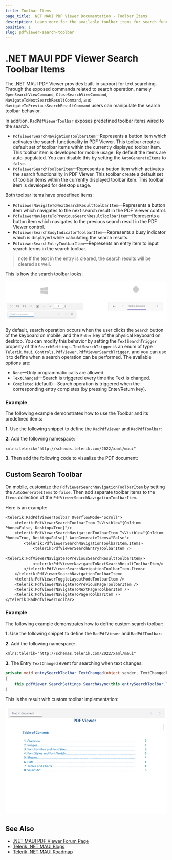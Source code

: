 ```yaml
---
title: Toolbar Items
page_title: .NET MAUI PDF Viewer Documentation - Toolbar Items
description: Learn more for the available toolbar items for search functionality in Telerik .NET MAUI PDF Viewer. 
position: 1
slug: pdfviewer-search-toolbar
---
```


# .NET MAUI PDF Viewer Search Toolbar Items

The .NET MAUI PDF Viewer provides built-in support for text searching. Through the exposed commands related to search operation, namely `OpenSearchViewCommand`, `CloseSearchViewCommand`, `NavigateToNextSearchResultCommand`, and `NavigateToPreviousSearchResultCommand` users can manipulate the search toolbar behavior.

In addition, `RadPdfViewerToolbar` exposes predefined toolbar items wired to the search. 

* `PdfViewerSearchNavigationToolbarItem`&mdash;Represents a button item which activates the search functionality in PDF Viewer. This toolbar create a default set of toolbar items within the currently displayed toolbar item. This toolbar item is developed for mobile usage. By default the items are auto-populated. You can disable this by setting the `AutoGenerateItems` to `false`.
* `PdfViewerSearchToolbarItem`&mdash;Represents a button item which activates the search functionality in PDF Viewer. This toolbar create a default set of toolbar items within the currently displayed toolbar item. This toolbar item is developed for desktop usage.

Both toolbar items have predefined items: 

* `PdfViewerNavigateToNextSearchResultToolbarItem`&mdash;Represents a button item which navigates to the next search result in the PDF Viewer control.
* `PdfViewerNavigateToPreviousSearchResultToolbarItem`&mdash;Represents a button item which navigates to the previous search result in the PDF Viewer control.
* `PdfViewerSearchBusyIndicatorToolbarItem`&mdash;Represents a busy indicator which is displayed while calculating the search results.
* `PdfViewerSearchEntryToolbarItem`&mdash;Represents an entry item to input search terms in the search toolbar.

>note If the text in the entry is cleared, the search results will be cleared as well.

This is how the search toolbar looks:

![.NET MAUI PdfViewer Search Toolbar](../images/pdf-toolbar-search.png "PDF Viewer Search Toolbar")

By default, search operation occurs when the user clicks the `Search` button of the keyboard on mobile, and the `Enter` key of the physical keyboard on desktop. You can modify this behavior by setting the `TextSearchTrigger` property of the `SearchSettings`. `TextSearchTrigger` is an enum of type `Telerik.Maui.Controls.PdfViewer.PdfViewerSearchTrigger`, and you can use it to define when a search operation can be performed. The available options are:

* `None`&mdash;Only programmatic calls are allowed
* `TextChanged`&mdash;Search is triggered every time the Text is changed.
* `Completed` (default)&mdash;Search operation is triggered when the corresponding entry completes (by pressing Enter/Return key).

### Example

The following example demonstrates how to use the Toolbar and its predefined items:

**1.** Use the following snippet to define the `RadPdfViewer` and `RadPdfToolbar`:

<snippet id='pdfviewer-toolbar-xaml'/>

**2.** Add the following namespace:

```XAML
xmlns:telerik="http://schemas.telerik.com/2022/xaml/maui"
```

**3.** Then add the following code to visualize the PDF document:

<snippet id='pdfviewer-toolbar'/>

## Custom Search Toolbar

On mobile, customize the `PdfViewerSearchNavigationToolbarItem` by setting the `AutoGenerateItems` to `false`. Then add separate toolbar items to the `Items` collection of the `PdfViewerSearchNavigationToolbarItem`.

Here is an example:

```XAML
<telerik:RadPdfViewerToolbar OverflowMode="Scroll">
    <telerik:PdfViewerSearchToolbarItem IsVisible="{OnIdiom Phone=False, Desktop=True}"/>
    <telerik:PdfViewerSearchNavigationToolbarItem IsVisible="{OnIdiom Phone=True, Desktop=False}" AutoGenerateItems="False">
        <telerik:PdfViewerSearchNavigationToolbarItem.Items>
            <telerik:PdfViewerSearchEntryToolbarItem />
            <telerik:PdfViewerNavigateToPreviousSearchResultToolbarItem/>
            <telerik:PdfViewerNavigateToNextSearchResultToolbarItem/>
        </telerik:PdfViewerSearchNavigationToolbarItem.Items>
    </telerik:PdfViewerSearchNavigationToolbarItem>
    <telerik:PdfViewerToggleLayoutModeToolbarItem />
    <telerik:PdfViewerNavigateToPreviousPageToolbarItem />
    <telerik:PdfViewerNavigateToNextPageToolbarItem />
    <telerik:PdfViewerNavigateToPageToolbarItem />
</telerik:RadPdfViewerToolbar>
```

### Example

The following example demonstrates how to define custom search toolbar:

**1.** Use the following snippet to define the `RadPdfViewer` and `RadPdfToolbar`:

<snippet id='pdfviewer-custom-search-toolbar'/>

**2.** Add the following namespace:

```XAML
xmlns:telerik="http://schemas.telerik.com/2022/xaml/maui"
```

**3.** The Entry `TextChanged` event for searching when text changes:

```C#
private void entrySearchToolbar_TextChanged(object sender, TextChangedEventArgs e)
{
    this.pdfViewer.SearchSettings.SearchAsync(this.entrySearchToolbar.Text, this.pdfViewer.SearchSettings.SearchOptions);
}
```

This is the result with custom toolbar implementation:

![.NET MAUI PdfViewer Search Custom Toolbar](../images/pdf-custom-search-toolbar.gif "PDF Viewer Search Custom Toolbar")

## See Also

- [.NET MAUI PDF Viewer Forum Page](https://www.telerik.com/forums/maui?tagId=2059)
- [Telerik .NET MAUI Blogs](https://www.telerik.com/blogs/mobile-net-maui)
- [Telerik .NET MAUI Roadmap](https://www.telerik.com/support/whats-new/maui-ui/roadmap)
